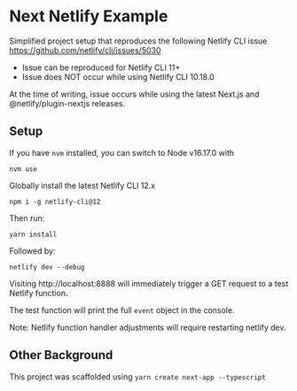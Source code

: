 # Next Netlify Example

Simplified project setup that reproduces the following Netlify CLI issue https://github.com/netlify/cli/issues/5030

- Issue can be reproduced for Netlify CLI 11+
- Issue does NOT occur while using Netlify CLI 10.18.0

At the time of writing, issue occurs while using the latest Next.js and @netlify/plugin-nextjs releases.

## Setup

If you have `nvm` installed, you can switch to Node v16.17.0 with

```
nvm use
```

Globally install the latest Netlify CLI 12.x

```
npm i -g netlify-cli@12
```

Then run:

```
yarn install
```

Followed by:

```
netlify dev --debug
```

Visiting http://localhost:8888 will immediately trigger a GET request to a test Netlify function.

The test function will print the full `event` object in the console.

Note: Netlify function handler adjustments will require restarting netlify dev.

## Other Background

This project was scaffolded using `yarn create next-app --typescript`
